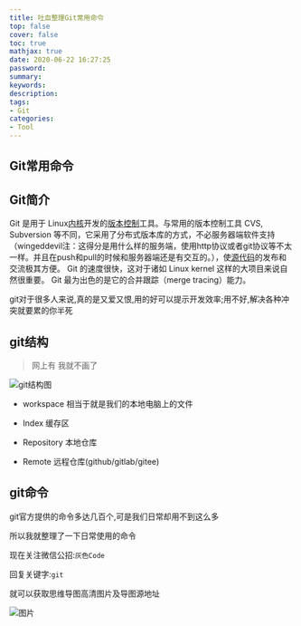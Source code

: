 ```yaml
---
title: 吐血整理Git常用命令
top: false
cover: false
toc: true
mathjax: true
date: 2020-06-22 16:27:25
password:
summary:
keywords:
description:
tags:
- Git
categories:
- Tool
---
```


## Git常用命令

## Git简介

Git 是用于 Linux[内核](https://baike.baidu.com/item/内核)开发的[版本控制](https://baike.baidu.com/item/版本控制)工具。与常用的版本控制工具 CVS, Subversion 等不同，它采用了分布式版本库的方式，不必服务器端软件支持（wingeddevil注：这得分是用什么样的服务端，使用http协议或者git协议等不太一样。并且在push和pull的时候和服务器端还是有交互的。），使[源代码](https://baike.baidu.com/item/源代码)的发布和交流极其方便。 Git 的速度很快，这对于诸如 Linux kernel 这样的大项目来说自然很重要。 Git 最为出色的是它的合并跟踪（merge tracing）能力。

git对于很多人来说,真的是又爱又恨,用的好可以提示开发效率;用不好,解决各种冲突就要累的你半死



## git结构

> 网上有 我就不画了

![git结构图](http://xhh.dengzii.com/blog/20200605001853.png)



- workspace    相当于就是我们的本地电脑上的文件

- Index    缓存区
- Repository    本地仓库
- Remote    远程仓库(github/gitlab/gitee)



## git命令

git官方提供的命令多达几百个,可是我们日常却用不到这么多

所以我就整理了一下日常使用的命令

现在关注微信公招:`灰色Code`

回复关键字:`git`

就可以获取思维导图高清图片及导图源地址

![图片](http://xhh.dengzii.com/blog/20200605002904.jpg)